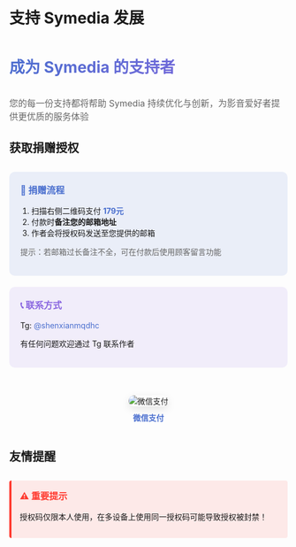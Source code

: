 # 支持 Symedia 发展

<h2 class="gradient-title">成为 Symedia 的支持者</h2>
<p class="subtitle">您的每一份支持都将帮助 Symedia 持续优化与创新，为影音爱好者提供更优质的服务体验</p>

## 获取捐赠授权

<div class="donate-grid">
  <div class="donate-info">
    <div class="info-card blue-bg">
      <h3>💎 捐赠流程</h3>
      <ol>
        <li>扫描右侧二维码支付 <b class="highlight">179元</b></li>
        <li>付款时<b>备注您的邮箱地址</b></li>
        <li>作者会将授权码发送至您提供的邮箱</li>
      </ol>
      <p class="tip">提示：若邮箱过长备注不全，可在付款后使用顾客留言功能</p>
    </div>
    
<div class="info-card purple-bg">
      <h3>📞 联系方式</h3>
      <p>Tg: <a href="https://t.me/shenxianmqdhc" class="link">@shenxianmqdhc</a></p>
      <p>有任何问题欢迎通过 Tg 联系作者</p>
    </div>
  </div>

  <div class="qrcode-container">
    <img src="/wechat.png" alt="微信支付" class="qrcode">
    <p class="qrcode-label">微信支付</p>
  </div>
</div>

## 友情提醒

<div class="warning-box">
  <h3>⚠️ 重要提示</h3>
  <p>授权码仅限本人使用，在多设备上使用同一授权码可能导致授权被封禁！</p>
</div>

<style>
:root {
  --primary-color: #496ECE;
  --secondary-color: #8965e0;
  --warning-color: #ff3b30;
  --text-color: #333;
  --light-text: #666;
}

.center {
  text-align: center;
  margin-bottom: 30px;
}

.gradient-title {
  background-image: linear-gradient(135deg, var(--primary-color) 0%, var(--secondary-color) 100%);
  -webkit-background-clip: text;
  background-clip: text;
  -webkit-text-fill-color: transparent;
  font-size: 28px;
  padding: 10px 0;
}

.subtitle {
  color: var(--light-text);
  font-size: 16px;
  max-width: 700px;
  margin: 0 auto 20px;
}

.donate-grid {
  display: flex;
  flex-wrap: wrap;
  justify-content: center;
  gap: 30px;
  margin: 30px 0;
}

.donate-info {
  flex: 1;
  min-width: 300px;
}

.info-card {
  padding: 20px;
  border-radius: 10px;
  margin-bottom: 20px;
}

.blue-bg {
  background: rgba(73, 110, 206, 0.1);
}

.purple-bg {
  background: rgba(137, 101, 224, 0.1);
}

.info-card h3 {
  margin-top: 0;
  color: var(--primary-color);
}

.purple-bg h3 {
  color: var(--secondary-color);
}

.info-card ol {
  padding-left: 20px;
}

.highlight {
  color: var(--primary-color);
}

.tip {
  font-size: 14px;
  color: var(--light-text);
}

.link {
  color: var(--primary-color);
  text-decoration: none;
}

.qrcode-container {
  flex: 1;
  min-width: 300px;
  display: flex;
  flex-direction: column;
  justify-content: center;
  align-items: center;
  text-align: center;
}

.qrcode {
  max-width: 330px;
  border-radius: 10px;
  box-shadow: 0 5px 15px rgba(0, 0, 0, 0.1);
}

.qrcode-label {
  margin-top: 10px;
  font-weight: bold;
  color: var(--primary-color);
}

.warning-box {
  background: rgba(255, 59, 48, 0.1);
  border-left: 4px solid var(--warning-color);
  padding: 15px;
  border-radius: 4px;
  margin-top: 30px;
}

.warning-box h3 {
  margin-top: 0;
  color: var(--warning-color);
}
</style>
